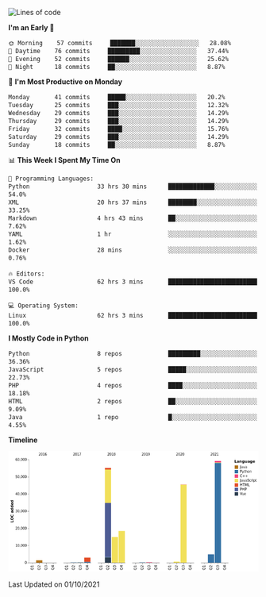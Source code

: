 <!--START_SECTION:waka-->
![Lines of code](https://img.shields.io/badge/From%20Hello%20World%20I%27ve%20Written-203631%20lines%20of%20code-blue)

**I'm an Early 🐤** 

```text
🌞 Morning    57 commits     ███████░░░░░░░░░░░░░░░░░░   28.08% 
🌆 Daytime    76 commits     █████████░░░░░░░░░░░░░░░░   37.44% 
🌃 Evening    52 commits     ██████░░░░░░░░░░░░░░░░░░░   25.62% 
🌙 Night      18 commits     ██░░░░░░░░░░░░░░░░░░░░░░░   8.87%

```
📅 **I'm Most Productive on Monday** 

```text
Monday       41 commits     █████░░░░░░░░░░░░░░░░░░░░   20.2% 
Tuesday      25 commits     ███░░░░░░░░░░░░░░░░░░░░░░   12.32% 
Wednesday    29 commits     ███░░░░░░░░░░░░░░░░░░░░░░   14.29% 
Thursday     29 commits     ███░░░░░░░░░░░░░░░░░░░░░░   14.29% 
Friday       32 commits     ████░░░░░░░░░░░░░░░░░░░░░   15.76% 
Saturday     29 commits     ███░░░░░░░░░░░░░░░░░░░░░░   14.29% 
Sunday       18 commits     ██░░░░░░░░░░░░░░░░░░░░░░░   8.87%

```


📊 **This Week I Spent My Time On** 

```text
💬 Programming Languages: 
Python                   33 hrs 30 mins      █████████████░░░░░░░░░░░░   54.0% 
XML                      20 hrs 37 mins      ████████░░░░░░░░░░░░░░░░░   33.25% 
Markdown                 4 hrs 43 mins       ██░░░░░░░░░░░░░░░░░░░░░░░   7.62% 
YAML                     1 hr                ░░░░░░░░░░░░░░░░░░░░░░░░░   1.62% 
Docker                   28 mins             ░░░░░░░░░░░░░░░░░░░░░░░░░   0.76%

🔥 Editors: 
VS Code                  62 hrs 3 mins       █████████████████████████   100.0%

💻 Operating System: 
Linux                    62 hrs 3 mins       █████████████████████████   100.0%

```

**I Mostly Code in Python** 

```text
Python                   8 repos             █████████░░░░░░░░░░░░░░░░   36.36% 
JavaScript               5 repos             █████░░░░░░░░░░░░░░░░░░░░   22.73% 
PHP                      4 repos             ████░░░░░░░░░░░░░░░░░░░░░   18.18% 
HTML                     2 repos             ██░░░░░░░░░░░░░░░░░░░░░░░   9.09% 
Java                     1 repo              █░░░░░░░░░░░░░░░░░░░░░░░░   4.55%

```


**Timeline**

![Chart not found](https://raw.githubusercontent.com/telesoho/telesoho/master/charts/bar_graph.png) 


 Last Updated on 01/10/2021
<!--END_SECTION:waka-->


<!--
**telesoho/telesoho** is a ✨ _special_ ✨ repository because its `README.md` (this file) appears on your GitHub profile.

Here are some ideas to get you started:

- 🔭 I’m currently working on ...
- 🌱 I’m currently learning ...
- 👯 I’m looking to collaborate on ...
- 🤔 I’m looking for help with ...
- 💬 Ask me about ...
- 📫 How to reach me: ...
- 😄 Pronouns: ...
- ⚡ Fun fact: ...
-->

